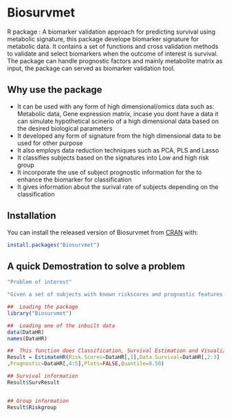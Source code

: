 # Biosurvmet
R package : A biomarker validation approach for predicting survival using metabolic signature, this package develope biomarker signature for metabolic data. It contains a set of functions and cross validation methods  to validate and select biomarkers when the outcome of interest is survival. The package can handle prognostic factors and mainly metabolite matrix as input, the package can served as biomarker validation tool.

## Why use the package
* It can be used with any form of high dimensional/omics data such as: Metabolic data, Gene expression matrix, incase you dont have a data it can simulate hypothetical scinerio of a high dimensional data based on the desired biological parameters
* It developed any form of signature from the high dimensional data to be used for other purpose
* It also employs data reduction techniques such as PCA, PLS and Lasso 
* It classifies subjects based on the signatures into Low and high risk group
* It incorporate the use of subject prognostic information for the to enhance the biomarker for classification
* It gives information about the surival rate of subjects depending on the classification



## Installation

You can install the released version of Biosurvmet from [CRAN](https://CRAN.R-project.org) with:

``` r
install.packages("Biosurvmet")

```

## A quick Demostration to solve a problem

``` r
"Problem of interest"

"Given a set of subjects with known riskscores and prognostic features how can we use this information to obtain their risk of surving and what group does each respective subject belongs to?"

```

``` r
##  Loading the package
library("Biosurvmet")

##  Loading one of the inbuilt data
data(DataHR)
names(DataHR)

##  This function does Classification, Survival Estimation and Visualization
Result = EstimateHR(Risk.Scores=DataHR[,1],Data.Survival=DataHR[,2:3]
,Prognostic=DataHR[,4:5],Plots=FALSE,Quantile=0.50)

## Survival information
Result$SurvResult


## Group information
Result$Riskgroup
```
